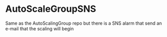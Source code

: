 # AutoScaleGroupSNS
Same as the AutoScalingGroup repo but there is a SNS alarm that send an e-mail that the scaling will begin

